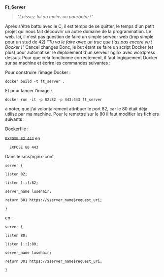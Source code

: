 **Ft_Server** 

> *"Laissez-lui au moins un pourboire !"*

Après s'être battu avec le C, il est temps de se quitter, le temps d'un petit projet qui nous fait découvrir un autre domaine de la programmation. Le web. Ici, il n'est pas question de faire un simple serveur web (trop simple pour un stud de 42) 
*"Tu va le faire avec un truc que t'as pas encore vu ! Docker !"*
Cancel changes
Donc, le but étant se faire un script Docker (et plus) pour automatiser le déploiement d'un serveur nginx avec wordpress dessus. Pour que cela fonctionne correctement, il faut logiquement Docker sur sa machine et écrire les commandes suivantes : 

Pour construire l'image Docker : 

    docker build -t ft_server .

Et pour lancer l'image : 

    docker run -it -p 82:82 -p 443:443 ft_server

à noter, que j'ai volontairement attribuer le port 82, car le 80 était déjà utilisé par ma machine. Pour le remettre sur le 80 il faut modifier les fichiers suivants : 

Dockerfile : 

  ~~`EXPOSE 82 443`~~
  en 

      EXPOSE 80 443

Dans le srcs/nginx-conf 

    server {
    
    listen 82;
    
    listen [::]:82;
    
    server_name lusehair;
    
    return 301 https://$server_name$request_uri;
    
    }
en : 

    server {
    
    listen 80;
    
    listen [::]:80;
    
    server_name lusehair;
    
    return 301 https://$server_name$request_uri;
    
    }

